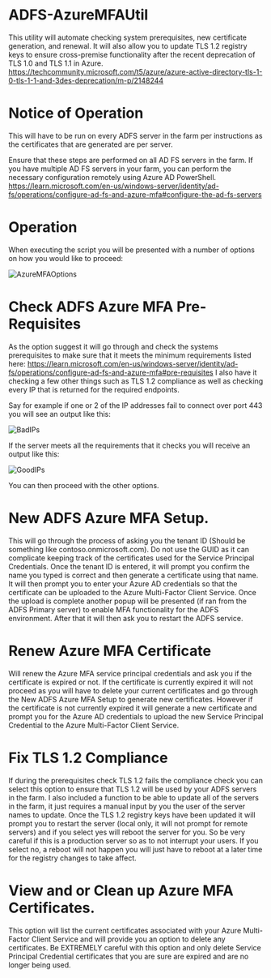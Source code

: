 # ADFS-AzureMFAUtil
This utility will automate checking system prerequisites, new certificate generation, and renewal. It will also allow you to update TLS 1.2 registry keys to ensure cross-premise functionality
after the recent deprecation of TLS 1.0 and TLS 1.1  in Azure. https://techcommunity.microsoft.com/t5/azure/azure-active-directory-tls-1-0-tls-1-1-and-3des-deprecation/m-p/2148244

# Notice of Operation

This will have to be run on every ADFS server in the farm per instructions as the certificates that are generated are per server.

Ensure that these steps are performed on all AD FS servers in the farm. If you have multiple AD FS servers in your farm, you can perform the necessary configuration remotely using Azure AD PowerShell.
https://learn.microsoft.com/en-us/windows-server/identity/ad-fs/operations/configure-ad-fs-and-azure-mfa#configure-the-ad-fs-servers

# Operation

When executing the script you will be presented with a number of options on how you would like to proceed:

![AzureMFAOptions](https://user-images.githubusercontent.com/55394498/208769872-230e394c-5236-4dcd-89fc-cd17dbebbd1c.jpg)

# Check ADFS Azure MFA Pre-Requisites
As the option suggest it will go through and check the systems prerequisites to make sure that it meets the minimum requirements listed here:
https://learn.microsoft.com/en-us/windows-server/identity/ad-fs/operations/configure-ad-fs-and-azure-mfa#pre-requisites
I also have it checking a few other things such as TLS 1.2 compliance as well as checking every IP that is returned for the required endpoints.

Say for example if one or 2 of the IP addresses fail to connect over port 443 you will see an output like this:

![BadIPs](https://user-images.githubusercontent.com/55394498/208770570-a6eefc20-7226-40cb-8adb-1aaffdc7db7a.jpg)

If the server meets all the requirements that it checks you will receive an output like this:

![GoodIPs](https://user-images.githubusercontent.com/55394498/208770812-ba68785d-fcb9-43fd-bdbc-d5f9fb4a0386.jpg)

You can then proceed with the other options.

# New ADFS Azure MFA Setup.

This will go through the process of asking you the tenant ID (Should be something like contoso.onmicrosoft.com). Do not use the GUID as it can complicate keeping track of the 
certificates used for the Service Principal Credentials. Once the tenant ID is entered, it will prompt you confirm the name you typed is correct and then generate a certificate
using that name. It will then prompt you to enter your Azure AD credentials so that the certificate can be uploaded to the Azure Multi-Factor Client Service.
Once the upload is complete another popup will be presented (if ran from the ADFS Primary server) to enable MFA functionality for the ADFS environment. After that it will
then ask you to restart the ADFS service.

# Renew Azure MFA Certificate

Will renew the Azure MFA service principal credentials and ask you if the certificate is expired or not. If the certificate is currently expired it will not proceed as you will have to 
delete your current certificates and go through the New ADFS Azure MFA Setup to generate new certificates. However if the certificate is not currently expired it will generate a new
certificate and prompt you for the Azure AD credentials to upload the new Service Principal Credential to the Azure Multi-Factor Client Service.

# Fix TLS 1.2 Compliance

If during the prerequisites check TLS 1.2 fails the compliance check you can select this option to ensure that TLS 1.2 will be used by your ADFS servers in the farm. I also included
a function to be able to update all of the servers in the farm, it just requires a manual input by you the user of the server names to update.
Once the TLS 1.2 registry keys have been updated it will prompt you to restart the server (local only, it will not prompt for remote servers) and if you select yes will reboot the server for you.
So be very careful if this is a production server so as to not interrupt your users. If you select no, a reboot will not happen you will just have to reboot at a later time for the registry changes 
to take affect.

# View and or Clean up Azure MFA Certificates.

This option will list the current certificates associated with your Azure Multi-Factor Client Service and will provide you an option to delete any certificates. Be EXTREMELY careful with this
option and only delete Service Principal Credential certificates that you are sure are expired and are no longer being used.

